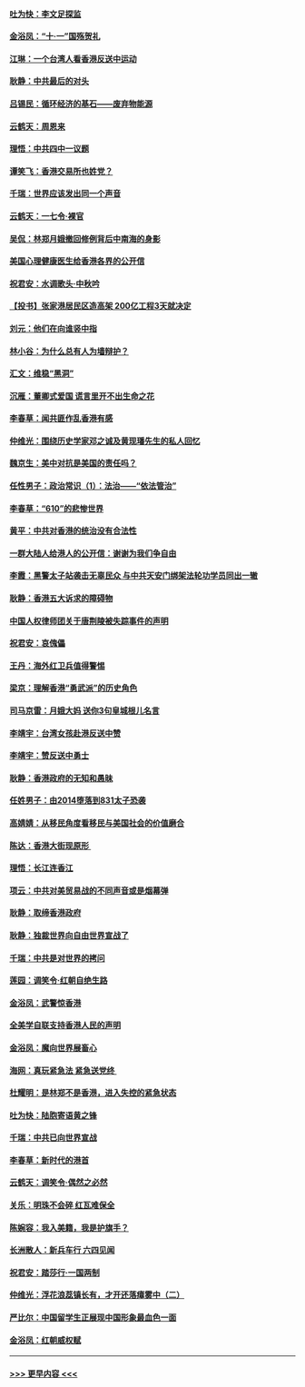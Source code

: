 #### [吐为快：李文足探监](../pages/nsc993/n11509622.md?t=09091344) 
#### [金浴凤：“十‧一”国殇贺礼](../pages/nsc993/n11509593.md?t=09091344) 
#### [江琳：一个台湾人看香港反送中运动](../pages/nsc993/n11509211.md?t=09091344) 
#### [耿静：中共最后的对头](../pages/nsc993/n11508308.md?t=09091344) 
#### [吕锡民：循环经济的基石——废弃物能源](../pages/nsc993/n11508212.md?t=09091344) 
#### [云鹤天：周恩来](../pages/nsc993/n11508055.md?t=09091344) 
#### [理悟：中共四中一议题](../pages/nsc993/n11507782.md?t=09091344) 
#### [谭笑飞：香港交易所也姓党？](../pages/nsc993/n11507753.md?t=09091344) 
#### [千瑞：世界应该发出同一个声音](../pages/nsc993/n11507290.md?t=09091344) 
#### [云鹤天：一七令‧裸官](../pages/nsc993/n11507177.md?t=09091344) 
#### [吴侃：林郑月娥撤回修例背后中南海的身影](../pages/nsc993/n11506876.md?t=09091344) 
#### [美国心理健康医生给香港各界的公开信](../pages/nsc993/n11506809.md?t=09091344) 
#### [祝君安：水调歌头‧中秋吟](../pages/nsc993/n11506758.md?t=09091344) 
#### [【投书】张家港居民区造高架 200亿工程3天就决定](../pages/nsc993/n11506682.md?t=09091344) 
#### [刘元：他们在向谁竖中指](../pages/nsc993/n11505384.md?t=09091344) 
#### [林小谷：为什么总有人为墙辩护？](../pages/nsc993/n11505226.md?t=09091344) 
#### [汇文：维稳“黑洞”](../pages/nsc993/n11504347.md?t=09091344) 
#### [沉雁：董卿式爱国 谎言里开不出生命之花](../pages/nsc993/n11503215.md?t=09091344) 
#### [李春草：闻共匪作乱香港有感](../pages/nsc993/n11503072.md?t=09091344) 
#### [仲维光：围绕历史学家邓之诚及黄现璠先生的私人回忆](../pages/nsc993/n11501330.md?t=09091344) 
#### [魏京生：美中对抗是美国的责任吗？](../pages/nsc993/n11500723.md?t=09091344) 
#### [任性男子：政治常识（1）：法治——“依法管治”](../pages/nsc993/n11500791.md?t=09091344) 
#### [李春草：“610”的悲惨世界](../pages/nsc993/n11501141.md?t=09091344) 
#### [黄平：中共对香港的统治没有合法性](../pages/nsc993/n11499473.md?t=09091344) 
#### [一群大陆人给港人的公开信：谢谢为我们争自由](../pages/nsc993/n11500402.md?t=09091344) 
#### [李霞：黑警太子站袭击无辜民众 与中共天安门绑架法轮功学员同出一辙](../pages/nsc993/n11499805.md?t=09091344) 
#### [耿静：香港五大诉求的障碍物](../pages/nsc993/n11497578.md?t=09091344) 
#### [中国人权律师团关于唐荆陵被失踪事件的声明](../pages/nsc993/n11500014.md?t=09091344) 
#### [祝君安：哀傀儡](../pages/nsc993/n11499776.md?t=09091344) 
#### [王丹：海外红卫兵值得警惕](../pages/nsc993/n11498138.md?t=09091344) 
#### [梁京：理解香港“勇武派”的历史角色](../pages/nsc993/n11498006.md?t=09091344) 
#### [司马京雷：月娥大妈  送你3句皇城根儿名言](../pages/nsc993/n11497885.md?t=09091344) 
#### [李靖宇：台湾女孩赴港反送中赞](../pages/nsc993/n11497721.md?t=09091344) 
#### [李靖宇：赞反送中勇士](../pages/nsc993/n11497452.md?t=09091344) 
#### [耿静：香港政府的无知和愚昧](../pages/nsc993/n11494238.md?t=09091344) 
#### [任姓男子：由2014堕落到831太子恐袭](../pages/nsc993/n11496683.md?t=09091344) 
#### [高婧婧：从移民角度看移民与美国社会的价值磨合](../pages/nsc993/n11495757.md?t=09091344) 
#### [陈达：香港大街现原形 ](../pages/nsc993/n11495441.md?t=09091344) 
#### [理悟：长江连香江](../pages/nsc993/n11495377.md?t=09091344) 
#### [项云：中共对美贸易战的不同声音或是烟幕弹](../pages/nsc993/n11494929.md?t=09091344) 
#### [耿静：取缔香港政府](../pages/nsc993/n11494218.md?t=09091344) 
#### [耿静：独裁世界向自由世界宣战了](../pages/nsc993/n11494190.md?t=09091344) 
#### [千瑞：中共是对世界的拷问](../pages/nsc993/n11493021.md?t=09091344) 
#### [莲园：调笑令‧红朝自绝生路](../pages/nsc993/n11493011.md?t=09091344) 
#### [金浴凤：武警惊香港](../pages/nsc993/n11492994.md?t=09091344) 
#### [全美学自联支持香港人民的声明](../pages/nsc993/n11492630.md?t=09091344) 
#### [金浴凤：魔向世界展畜心](../pages/nsc993/n11492599.md?t=09091344) 
#### [海网：真玩紧急法 紧急送党终 ](../pages/nsc993/n11492535.md?t=09091344) 
#### [杜耀明：是林郑不是香港，进入失控的紧急状态](../pages/nsc993/n11491420.md?t=09091344) 
#### [吐为快：陆胞寄语黄之锋](../pages/nsc993/n11491117.md?t=09091344) 
#### [千瑞：中共已向世界宣战](../pages/nsc993/n11490123.md?t=09091344) 
#### [李春草：新时代的港首](../pages/nsc993/n11489864.md?t=09091344) 
#### [云鹤天：调笑令·偶然之必然](../pages/nsc993/n11489701.md?t=09091344) 
#### [关乐：明珠不会碎 红瓦难保全](../pages/nsc993/n11489647.md?t=09091344) 
#### [陈婉容：我入美籍，我是护旗手？](../pages/nsc993/n11487908.md?t=09091344) 
#### [长洲散人：新兵车行 六四见闻](../pages/nsc993/n11487729.md?t=09091344) 
#### [祝君安：踏莎行‧一国两制](../pages/nsc993/n11487699.md?t=09091344) 
#### [仲维光：浮花浪蕊镇长有，才开还落瘴雾中（二）](../pages/nsc993/n11483286.md?t=09091344) 
#### [严比尔：中国留学生正展现中国形象最血色一面](../pages/nsc993/n11485145.md?t=09091344) 
#### [金浴凤：红朝威权赋](../pages/nsc993/n11485191.md?t=09091344) 

----
#### [ >>> 更早内容 <<< ](../indexes/nsc993-earlier.md)
